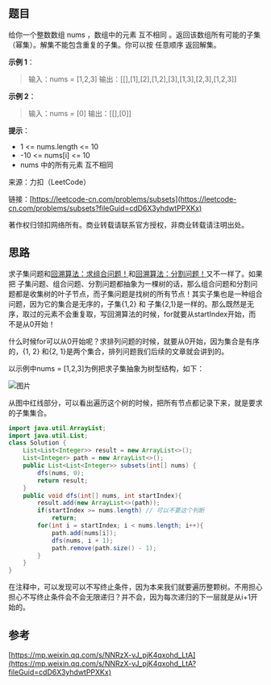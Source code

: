## 题目

给你一个整数数组 nums ，数组中的元素 互不相同 。返回该数组所有可能的子集（幂集）。解集不能包含重复的子集。你可以按 任意顺序 返回解集。

**示例 1**：

>输入：nums = [1,2,3]
>输出：[[],[1],[2],[1,2],[3],[1,3],[2,3],[1,2,3]]

**示例 2**：

>输入：nums = [0]
>输出：[[],[0]]

**提示**：

* 1 <= nums.length <= 10
* -10 <= nums[i] <= 10
* nums 中的所有元素 互不相同

来源：力扣（LeetCode）

链接：[https://leetcode-cn.com/problems/subsets](https://leetcode-cn.com/problems/subsets?fileGuid=cdD6X3yhdwtPPXKx)

著作权归领扣网络所有。商业转载请联系官方授权，非商业转载请注明出处。

## 思路

求子集问题和[回溯算法：求组合问题！](https://mp.weixin.qq.com/s?__biz=MzUxNjY5NTYxNA==&mid=2247485253&idx=1&sn=8332edaabc9bf43e45835bce7964ce88&scene=21#wechat_redirect&fileGuid=cdD6X3yhdwtPPXKx)和[回溯算法：分割问题！](https://mp.weixin.qq.com/s?__biz=MzUxNjY5NTYxNA==&mid=2247485372&idx=1&sn=29cc3421fb742faa57824b9a626342ad&scene=21#wechat_redirect&fileGuid=cdD6X3yhdwtPPXKx)又不一样了。如果把 子集问题、组合问题、分割问题都抽象为一棵树的话，那么组合问题和分割问题都是收集树的叶子节点，而子集问题是找树的所有节点！其实子集也是一种组合问题，因为它的集合是无序的，子集{1,2} 和 子集{2,1}是一样的。那么既然是无序，取过的元素不会重复取，写回溯算法的时候，for就要从startIndex开始，而不是从0开始！

什么时候for可以从0开始呢？求排列问题的时候，就要从0开始，因为集合是有序的，{1, 2} 和{2, 1}是两个集合，排列问题我们后续的文章就会讲到的。

以示例中nums = [1,2,3]为例把求子集抽象为树型结构，如下：

![图片](https://uploader.shimo.im/f/nZstNwFdFzRyQIoY.png!thumbnail?fileGuid=cdD6X3yhdwtPPXKx)

从图中红线部分，可以看出遍历这个树的时候，把所有节点都记录下来，就是要求的子集集合。

```java
import java.util.ArrayList;
import java.util.List;
class Solution {
    List<List<Integer>> result = new ArrayList<>();
    List<Integer> path = new ArrayList<>();
    public List<List<Integer>> subsets(int[] nums) {
        dfs(nums, 0);
        return result;
    }
    public void dfs(int[] nums, int startIndex){
        result.add(new ArrayList<>(path));
        if(startIndex >= nums.length) // 可以不要这个判断
            return;
        for(int i = startIndex; i < nums.length; i++){
            path.add(nums[i]);
            dfs(nums, i + 1);
            path.remove(path.size() - 1);
        }
    }
}
```
在注释中，可以发现可以不写终止条件，因为本来我们就要遍历整颗树。不用担心担心不写终止条件会不会无限递归？并不会，因为每次递归的下一层就是从i+1开始的。
## 参考

[https://mp.weixin.qq.com/s/NNRzX-vJ_pjK4qxohd_LtA](https://mp.weixin.qq.com/s/NNRzX-vJ_pjK4qxohd_LtA?fileGuid=cdD6X3yhdwtPPXKx)

